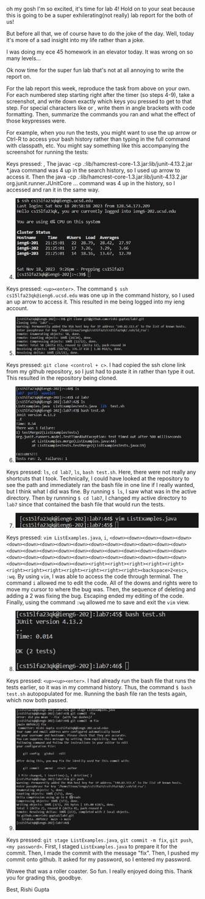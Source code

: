 oh my gosh I'm so excited, it's time for lab 4! Hold on to your seat because this is going to be a super exhilerating(not really) lab report for the both of us!

But before all that, we of course have to do the joke of the day. Well, today it's more of a sad insight into my life rather than a joke.

I was doing my ece 45 homework in an elevator today. It was wrong on so many levels...

Ok now time for the super fun lab that's not at all annoying to write the report on.


For the lab report this week, reproduce the task from above on your own. For each numbered step starting right after the timer (so steps 4-9), take a screenshot, and write down exactly which keys you pressed to get to that step. For special characters like <enter> or <tab>, write them in angle brackets with code formatting. Then, summarize the commands you ran and what the effect of those keypresses were.

For example, when you run the tests, you might want to use the up arrow or Ctrl-R to access your bash history rather than typing in the full command with classpath, etc. You might say something like this accompanying the screenshot for running the tests:

Keys pressed: <up><up><up><up><enter>, <up><up><up><up><enter> The javac -cp .:lib/hamcrest-core-1.3.jar:lib/junit-4.13.2.jar *.java command was 4 up in the search history, so I used up arrow to access it. Then the java -cp .:lib/hamcrest-core-1.3.jar:lib/junit-4.13.2.jar org.junit.runner.JUnitCore ... command was 4 up in the history, so I accessed and ran it in the same way.

4.  ![Image](screenshots/Lab4A.png) 


Keys pressed: `<up><enter>`. The command `$ ssh cs15lfa23qk@ieng6.ucsd.edu` was one up in the command history, so I used an up arrow to access it. This resulted in me being logged into my ieng account.

5.  ![Image](screenshots/Lab4B.png) 


Keys pressed: `git clone <control + c>`. I had copied the ssh clone link from my github repository, so I just had to paste it in rather than type it out. This resulted in the repository being cloned.

6.  ![Image](screenshots/Lab4C.png) 


Keys pressed: `ls`,  `cd lab7`,  `ls`,  `bash test.sh`. Here, there were not really any shortcuts that I took. Technically, I could have looked at the repository to see the path and immediately ran the bash file in one line if I really wanted, but I think what I did was fine. By running `$ ls`, I saw what was in the active directory. Then by runnning `$ cd lab7`, I changed my active directory to `lab7` since that contained the bash file that would run the tests. 

7.  ![Image](screenshots/Lab4D.png) 


Keys pressed: `vim ListExamples.java`, `i`,  `<down><down><down><down><down><down><down><down><down><down><down><down><down><down><down><down><down><down><down><down><down><down><down><down><down><down><down><down><down><down><down><down><down><down><down><down><down><down><down><down><down><down><down><right><right><right><right><right><right><right><right><right><right><right><right><backspace>2<esc>`, `:wq`. By using `vim`, I was able to access the code through terminal. The command `i` allowed me to edit the code. All of the downs and rights were to move my cursor to where the bug was. Then, the sequence of deleting and adding a 2 was fixing the bug. Escaping ended my editing of the code. Finally, using the command `:wq` allowed me to save and exit the `vim` view. 

8.  ![Image](screenshots/Lab4E.png) 


Keys pressed: `<up><up><enter>`. I had already run the bash file that runs the tests earlier, so it was in my command history. Thus, the command `$ bash test.sh` autopopulated for me. Running the bash file ran the tests again, which now both passed.

9.  ![Image](screenshots/Lab4F.png) 


Keys pressed: `git stage ListExamples.java`, `git commit -m fix`, `git push`, `<my password>`. First, I staged `ListExamples.java` to prepare it for the commit. Then, I made the commit with the message "fix". Then, I pushed my commit onto github. It asked for my password, so I entered my password.

Wowee that was a roller coaster. So fun. I really enjoyed doing this. Thank you for grading this, goodbye.

Best,
  Rishi Gupta
